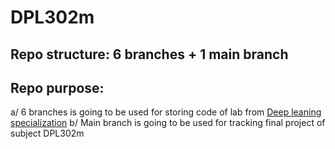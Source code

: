 # DPL302m
## Repo structure: 6 branches + 1 main branch
## Repo purpose:
a/ 6 branches is going to be used for storing code of lab from [Deep leaning specialization](https://www.coursera.org/programs/fptu-fall-2023-zb3r7/specializations/deep-learning)
b/ Main branch is going to be used for tracking final project of subject DPL302m
